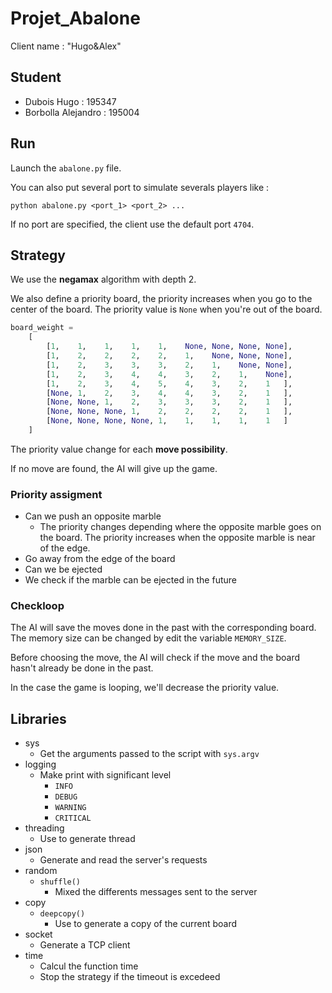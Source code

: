 # Projet_Abalone

Client name : "Hugo&Alex"

## Student
* Dubois Hugo : 195347
* Borbolla Alejandro : 195004

## Run
Launch the `abalone.py` file.

You can also put several port to simulate severals players like :
```shell
python abalone.py <port_1> <port_2> ...
```

If no port are specified, the client use the default port ``4704``.

## Strategy
We use the **negamax** algorithm with depth 2.

We also define a priority board, the priority increases when you go to the center of the board. The priority value is ``None`` when you're out of the board.

```python
board_weight = 
	[
		[1,    1,    1,    1,    1,    None, None, None, None],
		[1,    2,    2,    2,    2,    1,    None, None, None],
		[1,    2,    3,    3,    3,    2,    1,    None, None],
		[1,    2,    3,    4,    4,    3,    2,    1,    None],
		[1,    2,    3,    4,    5,    4,    3,    2,    1   ],
		[None, 1,    2,    3,    4,    4,    3,    2,    1   ],
		[None, None, 1,    2,    3,    3,    3,    2,    1   ],
		[None, None, None, 1,    2,    2,    2,    2,    1   ],
		[None, None, None, None, 1,    1,    1,    1,    1   ]
	]
```

The priority value change for each **move possibility**.

If no move are found, the AI will give up the game.

### Priority assigment
* Can we push an opposite marble
	* The priority changes depending where the opposite marble goes on the board. The priority increases when the opposite marble is near of the edge.
* Go away from the edge of the board
* Can we be ejected
* We check if the marble can be ejected in the future

### Checkloop
The AI will save the moves done in the past with the corresponding board. The memory size can be changed by edit the variable `MEMORY_SIZE`.

Before choosing the move, the AI will check if the move and the board hasn't already be done in the past.

In the case the game is looping, we'll decrease the priority value.

## Libraries
* sys
	* Get the arguments passed to the script with `sys.argv`
* logging
	* Make print with significant level
		* `INFO`
		* `DEBUG`
		* `WARNING`
		* `CRITICAL`
* threading
	* Use to generate thread
* json
	* Generate and read the server's requests
* random
	* `shuffle()`
		* Mixed the differents messages sent to the server
* copy
	* `deepcopy()`
		* Use to generate a copy of the current board
* socket
	* Generate a TCP client
* time
	* Calcul the function time
	* Stop the strategy if the timeout is excedeed
